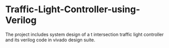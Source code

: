 # Traffic-Light-Controller-using-Verilog
The project includes system design of a t intersection traffic light controller and its verilog code in vivado design suite.
